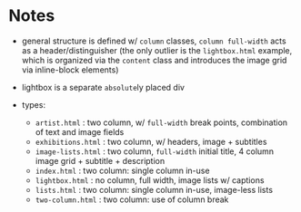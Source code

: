 # Notes

- general structure is defined w/ `column` classes, `column full-width` acts as a header/distinguisher (the only outlier is the `lightbox.html` example, which is organized via the `content` class and introduces the image grid via inline-block elements)

- lightbox is a separate `absolute`ly placed div 

- types: 
	- `artist.html` : two column, w/ `full-width` break points, combination of text and image fields
	- `exhibitions.html` : two column, w/ headers, image + subtitles
	- `image-lists.html` : two column, `full-width` initial title, 4 column image grid + subtitle + description
	- `index.html` : two column: single column in-use
	- `lightbox.html` : no column, full width, image lists w/ captions
	- `lists.html` : two column: single column in-use, image-less lists
	- `two-column.html` : two column: use of column break

	